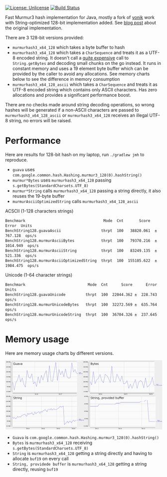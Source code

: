 [![License: Unlicense](https://img.shields.io/badge/license-Unlicense-blue.svg)](http://unlicense.org/)
[![Build Status](https://travis-ci.com/eprst/murmur3.svg?branch=master)](https://travis-ci.com/eprst/murmur3)

Fast Murmur3 hash implementation for Java, mostly a fork of
[yonik](https://github.com/yonik/java_util) work with
String-optimized 128-bit implementation added. See [blog post](http://yonik.com/murmurhash3-for-java/)
about the original implementation.

There are 3 128-bit versions provided:
- `murmurhash3_x64_128` which takes a byte buffer to hash
- `murmurhash3_x64_128` which takes a `CharSequence` and treats it as a UTF-8 encoded string. It doesn't
call a [quite expensive](http://www.evanjones.ca/software/java-string-encoding-internals.html) call to
`String.getBytes` and decoding small chunks on the go instead. It runs in constant memory and uses a 19 element
byte buffer which can be provided by the caller to avoid any allocations. See memory charts below to see the difference
in memory consumption
- `murmurhash3_x64_128_ascii` which takes a `CharSequence` and treats it as UTF-8 encoded string which contains
only ASCII characters. Has zero allocations and provides a significant performance boost.

There are no checks made around string decoding operations, so wrong hashes will be generated if a non-ASCII characters
are passed to `murmurhash3_x64_128_ascii` or `murmurhash3_x64_128` receives an illegal UTF-8 string, no errors will be
raised. 

# Performance
Here are results for 128-bit hash on my laptop, run `./gradlew jmh` to reproduce.

- `guava` uses `com.google.common.hash.Hashing.murmur3_128(0).hashString()`
- `murmur*Bytes` uses `murmurhash3_x64_128` passing `s.getBytes(StandardCharsets.UTF_8)`
- `murmur*String` calls `murmurhash3_x64_128` passing a string directly, it also reuses the 19-byte buffer
- `murmurAsciiOptimizedString` calls `murmurhash3_x64_128_ascii`


ACSCII (1-128 characters strings)
```
Benchmark                                   Mode  Cnt       Score        Error  Units
BenchString128.guavaAscii                  thrpt  100   38820.061  ±   767.128  ops/s
BenchString128.murmurAsciiBytes            thrpt  100   79370.216  ±  1014.949  ops/s
BenchString128.murmurAsciiString           thrpt  100   83249.135  ±   521.336  ops/s
BenchString128.murmurAsciiOptimizedString  thrpt  100  155105.622  ±  1984.475  ops/s
```

Unicode (1-64 character strings)
```
Benchmark                            Mode  Cnt      Score      Error  Units
BenchString128.guavaUnicode         thrpt  100  22044.362 ±  228.743  ops/s
BenchString128.murmurUnicodeBytes   thrpt  100  32272.569 ±  635.764  ops/s
BenchString128.murmurUnicodeString  thrpt  100  36704.326 ±  237.645  ops/s
```

# Memory usage
Here are memory usage charts by different versions.

![Memory Usage](mem_usage.png)

- `Guava` is `com.google.common.hash.Hashing.murmur3_128(0).hashString()`
- `Bytes` is `murmurhash3_x64_128` receiving `s.getBytes(StandardCharsets.UTF_8)`
- `String` is `murmurhash3_x64_128` getting a string directly and having to allocate `buf19` on every call
- `String, providede buffer` is `murmurhash3_x64_128` getting a string directly, reusing `buf19`

